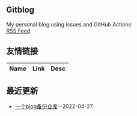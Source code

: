 ## Gitblog
My personal blog using issues and GitHub Actions    
[RSS Feed](https://raw.githubusercontent.com/AlanRayburn/gitblog_backup/main/feed.xml)
## 友情链接
| Name | Link | Desc | 
 | ---- | ---- | ---- |
## 最近更新
- [一个blog备份仓库](https://github.com/AlanRayburn/gitblog_backup/issues/1)--2022-04-27
